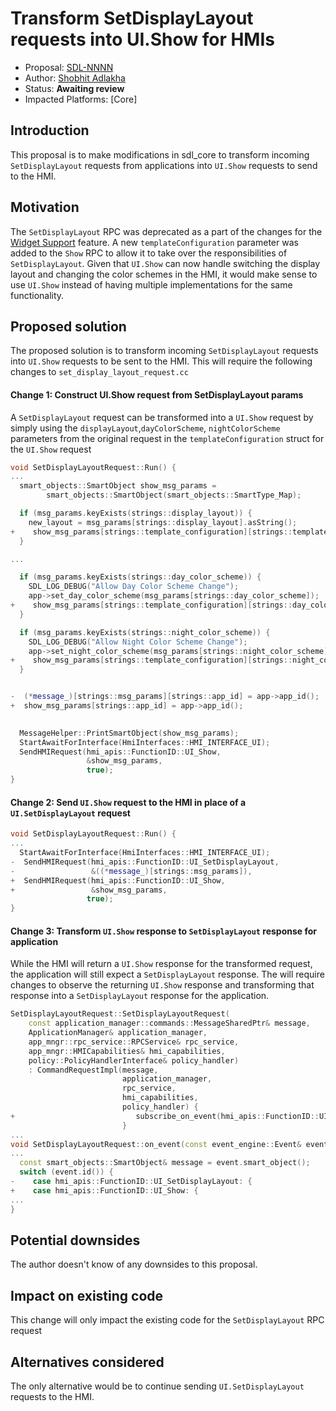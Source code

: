 # Transform SetDisplayLayout requests into UI.Show for HMIs

* Proposal: [SDL-NNNN](nnnn-transform-setdisplaylayout-requests-to-ui-show.md)
* Author: [Shobhit Adlakha](https://github.com/ShobhitAd)
* Status: **Awaiting review**
* Impacted Platforms: [Core]

## Introduction

This proposal is to make modifications in sdl_core to transform incoming `SetDisplayLayout` requests from applications into `UI.Show` requests to send to the HMI.

## Motivation

The `SetDisplayLayout` RPC was deprecated as a part of the changes for the [Widget Support](https://github.com/smartdevicelink/sdl_evolution/blob/master/proposals/0216-widget-support.md#setdisplaylayout) feature. A new `templateConfiguration` parameter was added to the `Show` RPC to allow it to take over the responsibilities of `SetDisplayLayout`. Given that `UI.Show` can now handle switching the display layout and changing the color schemes in the HMI, it would make sense to use `UI.Show` instead of having multiple implementations for the same functionality.

## Proposed solution

The proposed solution is to transform incoming `SetDisplayLayout` requests into `UI.Show` requests to be sent to the HMI. This will require the following changes to `set_display_layout_request.cc`

#### Change 1: Construct UI.Show request from SetDisplayLayout params

A `SetDisplayLayout` request can be transformed into a `UI.Show` request by simply using the `displayLayout`,`dayColorScheme`, `nightColorScheme` parameters from the original request in the `templateConfiguration` struct for the `UI.Show` request

```c++
void SetDisplayLayoutRequest::Run() {
...
  smart_objects::SmartObject show_msg_params =
        smart_objects::SmartObject(smart_objects::SmartType_Map);

  if (msg_params.keyExists(strings::display_layout)) {
    new_layout = msg_params[strings::display_layout].asString();
+    show_msg_params[strings::template_configuration][strings::template_layout] = new_layout;
  }

...

  if (msg_params.keyExists(strings::day_color_scheme)) {
    SDL_LOG_DEBUG("Allow Day Color Scheme Change");
    app->set_day_color_scheme(msg_params[strings::day_color_scheme]);
+    show_msg_params[strings::template_configuration][strings::day_color_scheme] = msg_params[strings::day_color_scheme];
  }

  if (msg_params.keyExists(strings::night_color_scheme)) {
    SDL_LOG_DEBUG("Allow Night Color Scheme Change");
    app->set_night_color_scheme(msg_params[strings::night_color_scheme]);
+    show_msg_params[strings::template_configuration][strings::night_color_scheme] = msg_params[strings::night_color_scheme];
  }


-  (*message_)[strings::msg_params][strings::app_id] = app->app_id();
+  show_msg_params[strings::app_id] = app->app_id();
  

  MessageHelper::PrintSmartObject(show_msg_params);
  StartAwaitForInterface(HmiInterfaces::HMI_INTERFACE_UI);
  SendHMIRequest(hmi_apis::FunctionID::UI_Show,
                 &show_msg_params,
                 true);
}
```

#### Change 2: Send `UI.Show` request to the HMI in place of a `UI.SetDisplayLayout` request

```c++
void SetDisplayLayoutRequest::Run() {
...
  StartAwaitForInterface(HmiInterfaces::HMI_INTERFACE_UI);
-  SendHMIRequest(hmi_apis::FunctionID::UI_SetDisplayLayout,
-                 &((*message_)[strings::msg_params]),
+  SendHMIRequest(hmi_apis::FunctionID::UI_Show,
+                 &show_msg_params,
                 true);
}
```


#### Change 3: Transform `UI.Show` response to `SetDisplayLayout` response for application

While the HMI will return a `UI.Show` response for the transformed request, the application will still expect a `SetDisplayLayout` response.
The will require changes to observe the returning `UI.Show` response and transforming that response into a `SetDisplayLayout` response for the application.

```c++
SetDisplayLayoutRequest::SetDisplayLayoutRequest(
    const application_manager::commands::MessageSharedPtr& message,
    ApplicationManager& application_manager,
    app_mngr::rpc_service::RPCService& rpc_service,
    app_mngr::HMICapabilities& hmi_capabilities,
    policy::PolicyHandlerInterface& policy_handler)
    : CommandRequestImpl(message,
                         application_manager,
                         rpc_service,
                         hmi_capabilities,
                         policy_handler) {
+                           subscribe_on_event(hmi_apis::FunctionID::UI_Show);
                         }
...
void SetDisplayLayoutRequest::on_event(const event_engine::Event& event) {
...
  const smart_objects::SmartObject& message = event.smart_object();
  switch (event.id()) {
-    case hmi_apis::FunctionID::UI_SetDisplayLayout: {
+    case hmi_apis::FunctionID::UI_Show: {
...
}
```

## Potential downsides

The author doesn't know of any downsides to this proposal.

## Impact on existing code

This change will only impact the existing code for the `SetDisplayLayout` RPC request

## Alternatives considered

The only alternative would be to continue sending `UI.SetDisplayLayout` requests to the HMI.
